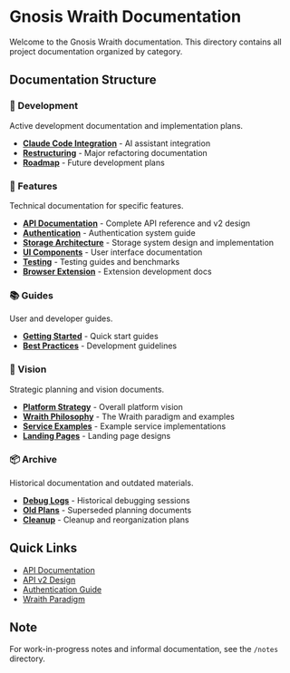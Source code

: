 # Gnosis Wraith Documentation

Welcome to the Gnosis Wraith documentation. This directory contains all project documentation organized by category.

## Documentation Structure

### 📘 Development
Active development documentation and implementation plans.

- **[Claude Code Integration](development/claude-code/)** - AI assistant integration
- **[Restructuring](development/restructuring/)** - Major refactoring documentation
- **[Roadmap](development/roadmap/)** - Future development plans

### 🔧 Features
Technical documentation for specific features.

- **[API Documentation](features/api/)** - Complete API reference and v2 design
- **[Authentication](features/auth/)** - Authentication system guide
- **[Storage Architecture](features/)** - Storage system design and implementation
- **[UI Components](features/ui/)** - User interface documentation
- **[Testing](features/testing/)** - Testing guides and benchmarks
- **[Browser Extension](features/extension/)** - Extension development docs

### 📚 Guides
User and developer guides.

- **[Getting Started](guides/)** - Quick start guides
- **[Best Practices](guides/)** - Development guidelines

### 🚀 Vision
Strategic planning and vision documents.

- **[Platform Strategy](vision/)** - Overall platform vision
- **[Wraith Philosophy](vision/wraith-philosophy/)** - The Wraith paradigm and examples
- **[Service Examples](vision/examples/)** - Example service implementations
- **[Landing Pages](vision/landing-pages/)** - Landing page designs

### 📦 Archive
Historical documentation and outdated materials.

- **[Debug Logs](archive/debug-logs/)** - Historical debugging sessions
- **[Old Plans](archive/old-plans/)** - Superseded planning documents
- **[Cleanup](archive/cleanup/)** - Cleanup and reorganization plans

## Quick Links

- [API Documentation](features/api/API_DOC.md)
- [API v2 Design](features/api/API_V2_DESIGN.md)
- [Authentication Guide](features/auth/AUTH_GUIDE.md)
- [Wraith Paradigm](vision/wraith-philosophy/WRAITH_PARADIGM.md)

## Note

For work-in-progress notes and informal documentation, see the `/notes` directory.
